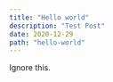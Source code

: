 ```yaml
---
title: "Hello world"
description: "Test Post"
date: 2020-12-29
path: "hello-world"
---
```


Ignore this.
